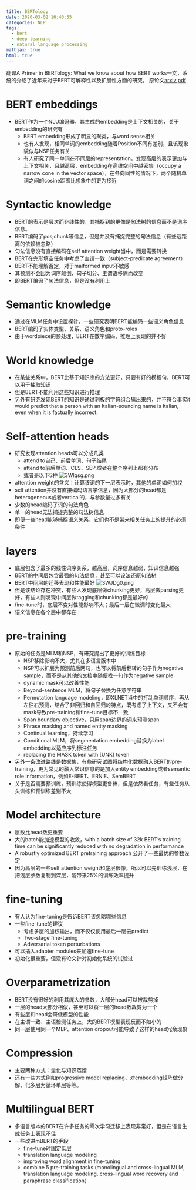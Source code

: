 ```yaml
---
title: BERTology
date: 2020-03-02 16:40:55
categories: NLP
tags:
  - bert
  - deep learning
  - natural language processing
mathjax: true
html: true
---
```


翻译A Primer in BERTology: What we know about how BERT works一文，系统的介绍了近年来对于BERT可解释性以及扩展性方面的研究。
原论文[arxiv pdf](https://arxiv.org/pdf/2002.12327.pdf)

<!--more-->

# BERT embeddings

- BERT作为一个NLU编码器，其生成的embedding是上下文相关的，关于embedding的研究有
  - BERT embedding形成了明显的聚类，与word sense相关
  - 也有人发现，相同单词的embedding随着Position不同有差别，且该现象貌似与NSP任务有关
  - 有人研究了同一单词在不同层的representation，发现高层的表示更加与上下文相关，且越高层，embedding在高维空间中越密集（occupy a narrow cone in the vector space），在各向同性的情况下，两个随机单词之间的cosine距离比想象中的更为接近

# Syntactic knowledge

- BERT的表示是层次而非线性的，其捕捉到的更像是句法树的信息而不是词序信息。
- BERT编码了pos,chunk等信息，但是并没有捕捉完整的句法信息（有些远距离的依赖被忽略）
- 句法信息没有直接编码在self attention weight当中，而是需要转换
- BERT在完形填空任务中考虑了主谓一致（subject-predicate agreement）
- BERT不能理解否定，对于malformed input不敏感
- 其预测不会因为词序颠倒、句子切分、主谓语移除而改变
- 即BERT编码了句法信息，但是没有利用上

# Semantic knowledge

- 通过在MLM任务中设置探针，一些研究表明BERT能编码一些语义角色信息
- BERT编码了实体类型、关系、语义角色和proto-roles
- 由于wordpiece的预处理，BERT在数字编码、推理上表现的并不好

# World knowledge

- 在某些关系中，BERT比基于知识库的方法更好，只要有好的模板句，BERT可以用于抽取知识
- 但是BERT不能利用这些知识进行推理
- 另外有研究发现BERT的知识是通过刻板的字符组合猜出来的，并不符合事实it would predict that a person with an Italian-sounding name is Italian, even when it is factually incorrect.

# Self-attention heads

- 研究发现attention heads可以分成几类
  - attend to自己、前后单词、句子结尾
  - attend to前后单词、CLS、SEP,或者在整个序列上都有分布
  - 或者是以下5种
    ![3Wlqsg.png](https://s2.ax1x.com/2020/03/02/3Wlqsg.png)
- attention weight的含义：计算该词的下一层表示时，其他的单词如何加权
- self attention并没有直接编码语言学信息，因为大部分的head都是heterogeneous或者vertical的，与参数量过多有关
- 少数的head编码了词的句法角色
- 单一的head无法捕捉完整的句法树信息
- 即便一些head能够捕捉语义关系，它们也不是带来相关任务上的提升的必须条件

# layers

- 底层包含了最多的线性词序关系，越高层，词序信息越弱，知识信息越强
- BERT的中间层包含最强的句法信息，甚至可以设法还原句法树
- BERT中间层的迁移表现和性能最好
  ![3WJDg0.png](https://s2.ax1x.com/2020/03/02/3WJDg0.png)
- 但是该结论存在冲突，有些人发现底层做chunking更好，高层做parsing更好，有些人则发现中间层做tagging和chunking都是最好的
- fine-tune时，底层不变对性能影响不大；最后一层在微调时变化最大
- 语义信息在各个层中都存在

# pre-training

- 原始的任务是MLM和NSP，有研究提出了更好的训练目标
  - NSP移除影响不大，尤其在多语言版本中
  - NSP可以扩展为预测前后两句，也可以将前后翻转的句子作为negative sample，而不是从其他的文档中随便找一句作为negative sample
  - dynamic mask可以改善性能
  - Beyond-sentence MLM，将句子替换为任意字符串
  - Permutation language modeling，即XLNET当中的打乱单词顺序，再从左往右预测，结合了非回归和自回归的特点，既考虑了上下文，又不会有mask导致pre-training和fine-tune目标不一致
  - Span boundary objective，只用span边界的词来预测span
  - Phrase masking and named entity masking
  - Continual learning，持续学习
  - Conditional MLM，将segmentation embedding替换为label embedding以适应序列标注任务
  - replacing the MASK token with [UNK] token
- 另外一条改进路线是数据集，有些研究试图将结构化数据融入BERT的pre-training，更为常见的融入常识信息的是加入entity embedding或者semantic role information，例如E-BERT、ERNIE、SemBERT
- 关于是否需要预训练，预训练使得模型更鲁棒，但是依然看任务，有些任务从头训练和预训练差别不大

# Model architecture

- 层数比head数更重要
- 大的batch能加速模型的收敛，with a batch size of 32k BERT’s training time can be significantly reduced with no degradation in performance
- A robustly optimized BERT pretraining approach 公开了一些最优的参数设定
- 因为高层的一些self attention weight和底层很像，所以可以先训练浅层，在把浅层参数复制到深层，能带来25%的训练效率提升

# fine-tuning

- 有人认为fine-tuning是告诉BERT该忽略哪些信息
- 一些fine-tune的建议
  - 考虑多层的加权输出，而不仅仅使用最后一层去predict
  - Two-stage fine-tuning
  - Adversarial token perturbations
- 可以插入adapter modules来加速fine-tune
- 初始化很重要，但没有论文针对初始化系统的试验过

# Overparametrization

- BERT没有很好的利用其庞大的参数，大部分head可以被裁剪掉
- 一层的head大部分相似，甚至可以将一层的head数裁剪为一个
- 有些层和head会降低模型的性能
- 在主谓一致、主语检测任务上，大的BERT模型表现反而不如小的
- 同一层使用同一个MLP、attention dropout可能导致了这样的head冗余现象

# Compression

- 主要两种方式：量化与知识蒸馏
- 还有一些方式例如progressive model replacing、对embedding矩阵做分解、化多层为循环单层等等。

# Multilingual BERT

- 多语言版本的BERT在许多任务的零次学习迁移上表现非常好，但是在语言生成任务上表现不佳
- 一些改进mBERT的手段
  - fine-tune时固定低层
  - translation language modeling 
  - improving word alignment in fine-tuning
  - combine 5 pre-training tasks (monolingual and cross-lingual MLM, translation language modeling, cross-lingual word recovery and paraphrase classification）